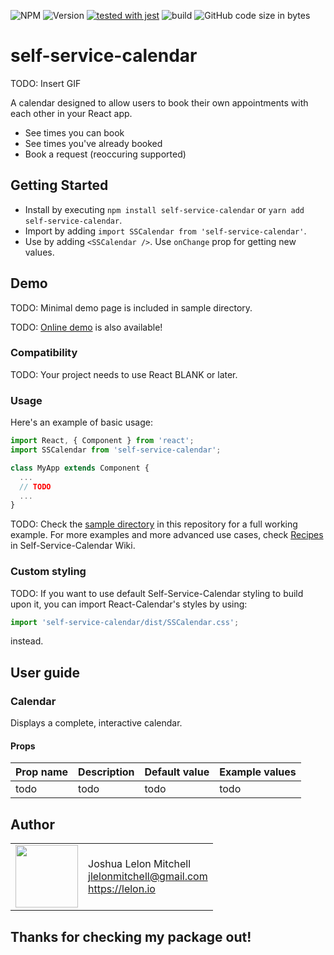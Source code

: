 ![NPM](https://img.shields.io/npm/l/self-service-calendar) ![Version](https://img.shields.io/github/package-json/v/joshualmitchell/self-service-calendar?color=g) [![tested with jest](https://img.shields.io/badge/tested_with-jest-99424f.svg)](https://github.com/facebook/jest) ![build](https://img.shields.io/travis/joshualmitchell/self-service-calendar) ![GitHub code size in bytes](https://img.shields.io/github/languages/code-size/joshualmitchell/self-service-calendar?color=blue)

# self-service-calendar

TODO: Insert GIF

A calendar designed to allow users to book their own appointments with each other in your React app.

* See times you can book
* See times you've already booked
* Book a request (reoccuring supported)

## Getting Started
* Install by executing `npm install self-service-calendar` or `yarn add self-service-calendar`.
* Import by adding `import SSCalendar from 'self-service-calendar'`.
* Use by adding `<SSCalendar />`. Use `onChange` prop for getting new values.

## Demo

TODO: Minimal demo page is included in sample directory.

TODO: [Online demo](http://projects.wojtekmaj.pl/react-calendar/) is also available!


### Compatibility

TODO: Your project needs to use React BLANK or later.

### Usage

Here's an example of basic usage:

```js
import React, { Component } from 'react';
import SSCalendar from 'self-service-calendar';

class MyApp extends Component {
  ...
  // TODO
  ...
}
```

TODO: Check the [sample directory](https://github.com/joshualmitchell/self-service-calendar/tree/master/sample) in this repository for a full working example. For more examples and more advanced use cases, check [Recipes](https://github.com/joshualmitchell/self-service-calendar/wiki/Recipes) in Self-Service-Calendar Wiki.

### Custom styling

TODO: If you want to use default Self-Service-Calendar styling to build upon it, you can import React-Calendar's styles by using:

```js
import 'self-service-calendar/dist/SSCalendar.css';
```

instead.

## User guide

### Calendar

Displays a complete, interactive calendar.

#### Props

|Prop name|Description|Default value|Example values|
|----|----|----|----|
|todo |todo|todo|todo|

## Author

<table>
  <tr>
    <td>
      <img src="https://github.com/joshualmitchell/joshualmitchell.github.io/raw/master/assets/images/profile.jpeg" width="100">
    </td>
    <td>
      Joshua Lelon Mitchell<br />
      <a href="mailto:jlelonmitchell@gmail.com">jlelonmitchell@gmail.com</a><br />
      <a href="https://lelon.io">https://lelon.io</a>
    </td>
  </tr>
</table>

## Thanks for checking my package out!